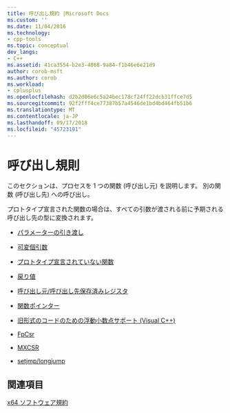 ```yaml
---
title: 呼び出し規約 |Microsoft Docs
ms.custom: ''
ms.date: 11/04/2016
ms.technology:
- cpp-tools
ms.topic: conceptual
dev_langs:
- C++
ms.assetid: 41ca3554-b2e3-4868-9a84-f1b46e6e21d9
author: corob-msft
ms.author: corob
ms.workload:
- cplusplus
ms.openlocfilehash: d2b2d06e6c5a24bec178cf24ff22dcb31ffce7d5
ms.sourcegitcommit: 92f2fff4ce77387b57a4546de1bd4bd464fb51b6
ms.translationtype: MT
ms.contentlocale: ja-JP
ms.lasthandoff: 09/17/2018
ms.locfileid: "45723191"
---
```

# <a name="calling-convention"></a>呼び出し規則

このセクションは、プロセスを 1 つの関数 (呼び出し元) を説明します。 別の関数 (呼び出し先) への呼び出し。

プロトタイプ宣言された関数の場合は、すべての引数が渡される前に予期される呼び出し先の型に変換されます。

- [パラメーターの引き渡し](../build/parameter-passing.md)

- [可変個引数](../build/varargs.md)

- [プロトタイプ宣言されていない関数](../build/unprototyped-functions.md)

- [戻り値](../build/return-values-cpp.md)

- [呼び出し元/呼び出し先保存済みレジスタ](../build/caller-callee-saved-registers.md)

- [関数ポインター](../build/function-pointers.md)

- [旧形式のコードのための浮動小数点サポート (Visual C++)](../build/floating-point-support-for-older-code-visual-cpp.md)

- [FpCsr](../build/fpcsr.md)

- [MXCSR](../build/mxcsr.md)

- [setjmp/longjump](../build/setjmp-longjump.md)

## <a name="see-also"></a>関連項目

[x64 ソフトウェア規約](../build/x64-software-conventions.md)